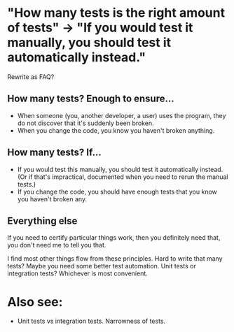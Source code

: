 # "How many tests is the right amount of tests" -> "If you would test it manually, you should test it automatically instead."

Rewrite as FAQ?

## How many tests? Enough to ensure...

* When someone (you, another developer, a user) uses the program, they do not discover that it's suddenly been broken.
* When you change the code, you know you haven't broken anything.

## How many tests? If...

* If you would test this manually, you should test it automatically instead. (Or if that's impractical, documented when you need to rerun the manual tests.)
* If you change the code, you should have enough tests that you know you haven't broken any.

## Everything else

If you need to certify particular things work, then you definitely need that, you don't need me to tell you that.

I find most other things flow from these principles. Hard to write that many tests? Maybe you need some better test automation. Unit tests or integration tests? Whichever is most convenient.

# Also see:

* Unit tests vs integration tests. Narrowness of tests.
